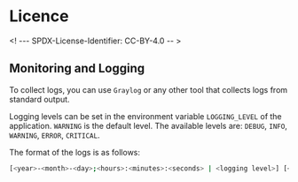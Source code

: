 # Licence

<! --- SPDX-License-Identifier: CC-BY-4.0  -- >

## Monitoring and Logging
To collect logs, you can use `Graylog` or any other tool that collects logs from standard output.

Logging levels can be set in the environment variable `LOGGING_LEVEL` of the application.  `WARNING` is the default level. The available levels are: `DEBUG`, `INFO`, `WARNING`, `ERROR`, `CRITICAL`.

The format of the logs is as follows:

```bash
[<year>-<month>-<day>;<hours>:<minutes>:<seconds> | <logging level>] [<module name>]: <message>
```
